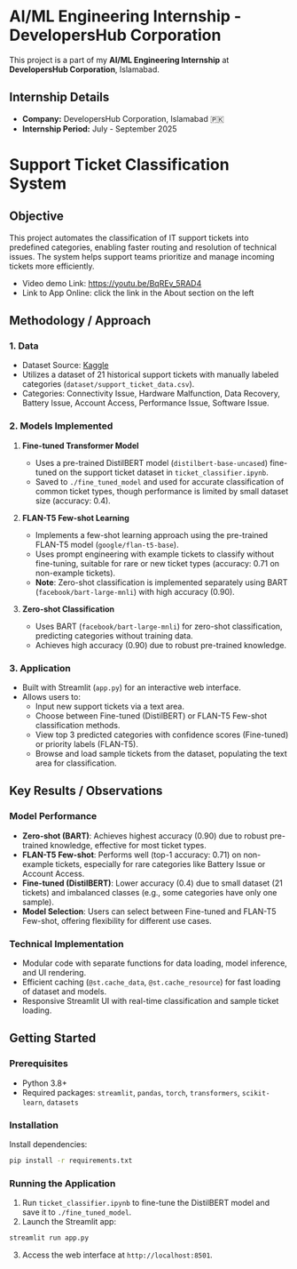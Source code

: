 # AI/ML Engineering Internship - DevelopersHub Corporation

This project is a part of my **AI/ML Engineering Internship** at **DevelopersHub Corporation**, Islamabad.

## Internship Details

- **Company:** DevelopersHub Corporation, Islamabad 🇵🇰
- **Internship Period:** July - September 2025

# Support Ticket Classification System

## Objective
This project automates the classification of IT support tickets into predefined categories, enabling faster routing and resolution of technical issues. The system helps support teams prioritize and manage incoming tickets more efficiently.

- Video demo Link: https://youtu.be/BqREv_5RAD4
- Link to App Online: click the link in the About section on the left

## Methodology / Approach

### 1. Data
- Dataset Source: [Kaggle](https://www.kaggle.com/datasets/giridharkrishnagiri/support-tickets-data)
- Utilizes a dataset of 21 historical support tickets with manually labeled categories (`dataset/support_ticket_data.csv`).
- Categories: Connectivity Issue, Hardware Malfunction, Data Recovery, Battery Issue, Account Access, Performance Issue, Software Issue.

### 2. Models Implemented
1. **Fine-tuned Transformer Model**
   - Uses a pre-trained DistilBERT model (`distilbert-base-uncased`) fine-tuned on the support ticket dataset in `ticket_classifier.ipynb`.
   - Saved to `./fine_tuned_model` and used for accurate classification of common ticket types, though performance is limited by small dataset size (accuracy: 0.4).

2. **FLAN-T5 Few-shot Learning**
   - Implements a few-shot learning approach using the pre-trained FLAN-T5 model (`google/flan-t5-base`).
   - Uses prompt engineering with example tickets to classify without fine-tuning, suitable for rare or new ticket types (accuracy: 0.71 on non-example tickets).
   - **Note**: Zero-shot classification is implemented separately using BART (`facebook/bart-large-mnli`) with high accuracy (0.90).

3. **Zero-shot Classification**
   - Uses BART (`facebook/bart-large-mnli`) for zero-shot classification, predicting categories without training data.
   - Achieves high accuracy (0.90) due to robust pre-trained knowledge.

### 3. Application
- Built with Streamlit (`app.py`) for an interactive web interface.
- Allows users to:
  - Input new support tickets via a text area.
  - Choose between Fine-tuned (DistilBERT) or FLAN-T5 Few-shot classification methods.
  - View top 3 predicted categories with confidence scores (Fine-tuned) or priority labels (FLAN-T5).
  - Browse and load sample tickets from the dataset, populating the text area for classification.

## Key Results / Observations

### Model Performance
- **Zero-shot (BART)**: Achieves highest accuracy (0.90) due to robust pre-trained knowledge, effective for most ticket types.
- **FLAN-T5 Few-shot**: Performs well (top-1 accuracy: 0.71) on non-example tickets, especially for rare categories like Battery Issue or Account Access.
- **Fine-tuned (DistilBERT)**: Lower accuracy (0.4) due to small dataset (21 tickets) and imbalanced classes (e.g., some categories have only one sample).
- **Model Selection**: Users can select between Fine-tuned and FLAN-T5 Few-shot, offering flexibility for different use cases.

### Technical Implementation
- Modular code with separate functions for data loading, model inference, and UI rendering.
- Efficient caching (`@st.cache_data`, `@st.cache_resource`) for fast loading of dataset and models.
- Responsive Streamlit UI with real-time classification and sample ticket loading.

## Getting Started

### Prerequisites
- Python 3.8+
- Required packages: `streamlit`, `pandas`, `torch`, `transformers`, `scikit-learn`, `datasets`

### Installation
Install dependencies:
```bash
pip install -r requirements.txt
```

### Running the Application
1. Run `ticket_classifier.ipynb` to fine-tune the DistilBERT model and save it to `./fine_tuned_model`.
2. Launch the Streamlit app:
```bash
streamlit run app.py
```
3. Access the web interface at `http://localhost:8501`.